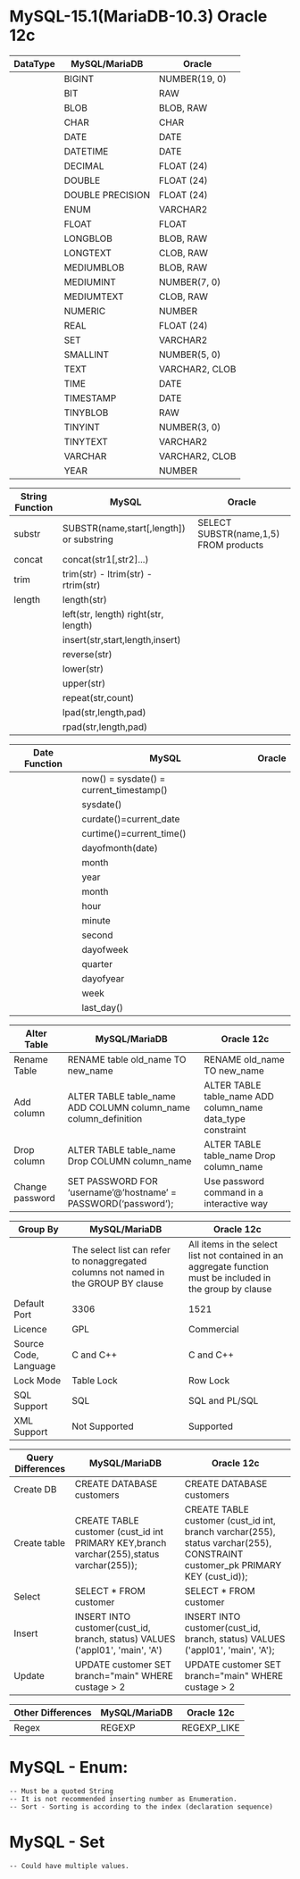# MySQL-15.1(MariaDB-10.3) Oracle 12c 

| DataType | MySQL/MariaDB  | Oracle   |
| --------------------- | --------- | ------ |
| | BIGINT | NUMBER(19, 0) |
| | BIT | RAW |
| | BLOB | BLOB, RAW |
| | CHAR | CHAR |
| | DATE | DATE |
| | DATETIME | DATE |
| | DECIMAL | FLOAT (24) |
| | DOUBLE | FLOAT (24) |
| | DOUBLE PRECISION | FLOAT (24) |
| | ENUM | VARCHAR2 |
| | FLOAT | FLOAT |
|  | LONGBLOB | BLOB, RAW |
|  | LONGTEXT | CLOB, RAW |
|  | MEDIUMBLOB | BLOB, RAW |
|  | MEDIUMINT | NUMBER(7, 0) |
|  | MEDIUMTEXT | CLOB, RAW |
|  | NUMERIC | NUMBER |
|  | REAL | FLOAT (24) |
|  | SET | VARCHAR2 |
|  | SMALLINT | NUMBER(5, 0) |
|  | TEXT | VARCHAR2, CLOB |
|  | TIME | DATE |
|  | TIMESTAMP | DATE |
|  | TINYBLOB | RAW |
|  | TINYINT | NUMBER(3, 0) |
|  | TINYTEXT | VARCHAR2 |
|  | VARCHAR | VARCHAR2, CLOB |
|  | YEAR | NUMBER |

| String Function | MySQL | Oracle |
| --------------------- | --------- | ------ |
| substr | SUBSTR(name,start[,length]) or substring | SELECT SUBSTR(name,1,5) FROM products |
| concat | concat(str1[,str2]...) |  |
| trim | trim(str) - ltrim(str) - rtrim(str) |  |
| length | length(str) |  |
|  | left(str, length) right(str, length) |  |
|  |  insert(str,start,length,insert)|  |
|  |  reverse(str) |  |
|  |  lower(str) |  |
|  |  upper(str) |  |
|  |  repeat(str,count) |  |
|  |  lpad(str,length,pad) |  |
|  |  rpad(str,length,pad) |  |

| Date Function | MySQL | Oracle |
| --------------------- | --------- | ------ |
|  | now() = sysdate() = current_timestamp() |  |
|  | sysdate() |  |
|  | curdate()=current_date |  |
|  | curtime()=current_time() |  |
|  | dayofmonth(date) |  |
|  | month |  |
|  | year |  |
|  | month |  |
|  | hour |  |
|  | minute |  |
|  | second |  |
|  | dayofweek | |
|  | quarter |  |
|  | dayofyear |  |
|  | week |  |
|  | last_day() |  |

| Alter Table | MySQL/MariaDB  | Oracle 12c |
| --------------- | --------- | -------- |
| Rename Table | RENAME table old_name TO new_name | RENAME old_name TO new_name |
| Add column | ALTER TABLE table_name ADD COLUMN column_name column_definition |ALTER TABLE table_name ADD column_name data_type constraint|
| Drop column | ALTER TABLE table_name Drop COLUMN column_name | ALTER TABLE table_name Drop column_name |
| Change password | SET PASSWORD FOR ‘username’@’hostname’ = PASSWORD(‘password’); | Use password command in a interactive way | 


| Group By | MySQL/MariaDB  | Oracle 12c |
| --------------- | --------- | -------- |
|  | The select list can refer to nonaggregated columns not named in the GROUP BY clause | All items in the select list not contained in an aggregate function must be included in the group by clause |
| Default Port | 3306 | 1521 |
| Licence | GPL | Commercial |
| Source Code, Language | C and C++ | C and C++ |
| Lock Mode | Table Lock | Row Lock |
| SQL Support | SQL | SQL and PL/SQL |
| XML Support | Not Supported | Supported |


| Query Differences | MySQL/MariaDB  | Oracle 12c |
| --------------- | --------- | -------- |
| Create DB | CREATE DATABASE customers | CREATE DATABASE customers |
| Create table| CREATE TABLE customer (cust_id int PRIMARY KEY,branch varchar(255),status varchar(255)); | CREATE TABLE customer (cust_id int, branch varchar(255), status varchar(255), CONSTRAINT customer_pk PRIMARY KEY (cust_id)); |
| Select | SELECT * FROM customer | SELECT * FROM customer |
| Insert | INSERT INTO customer(cust_id, branch, status) VALUES ('appl01', 'main', 'A') | INSERT INTO customer(cust_id, branch, status) VALUES ('appl01', 'main', 'A'); |
| Update | UPDATE customer SET branch="main" WHERE custage > 2 | UPDATE customer SET branch="main" WHERE custage > 2 |

| Other Differences | MySQL/MariaDB  | Oracle 12c |
| --------------- | --------- | -------- |
| Regex | REGEXP | REGEXP_LIKE |



# MySQL - Enum:
    -- Must be a quoted String
    -- It is not recommended inserting number as Enumeration.
    -- Sort - Sorting is according to the index (declaration sequence)
    
# MySQL - Set
    -- Could have multiple values.